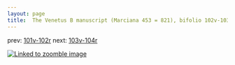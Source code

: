 ```yaml
---
layout: page
title:  The Venetus B manuscript (Marciana 453 = 821), bifolio 102v-103r
---
```


prev: [101v-102r](../101v-102r/) next: [103v-104r](../103v-104r/)



[![Linked to zoomble image](http://www.homermultitext.org/iipsrv?IIIF=/project/homer/pyramidal/deepzoom/hmt/vbbifolio/v1/vb_102v_103r.tif/full/2000,/0/default.jpg)](http://www.homermultitext.org/ict2/?urn=urn:cite2:hmt:vbbifolio.v1:vb_102v_103r)

